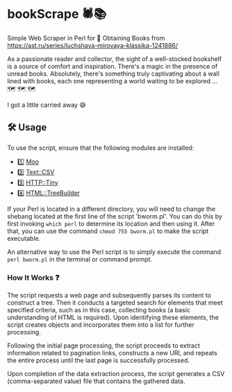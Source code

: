 # bookScrape 🕷️📚

Simple Web Scraper in Perl for 🔭 Obtaining Books from https://ast.ru/series/luchshaya-mirovaya-klassika-1241886/

As a passionate reader and collector, the sight of a well-stocked bookshelf is a source of comfort and inspiration. There's a magic in the presence of unread books. Absolutely, there's something truly captivating about a wall lined with books, each one representing a world waiting to be explored ... 🗺️ 🗺️ 🗺️

I got a little carried away 😅

## 🛠️ Usage

To use the script, ensure that the following modules are installed: 

- 1️⃣ [Moo](https://metacpan.org/pod/Moo)
- 2️⃣ [Text::CSV](https://metacpan.org/pod/Text::CSV)
- 3️⃣ [HTTP::Tiny](https://metacpan.org/pod/HTTP::Tiny)
- 4️⃣ [HTML::TreeBuilder](https://metacpan.org/pod/HTML::TreeBuilder)

If your Perl is located in a different directory, you will need to change the shebang located at the first line of the script 'bworm.pl'. You can do this by first invoking `which perl` to determine its location and then using it. After that, you can use the command `chmod 755 bworm.pl` to make the script executable.

An alternative way to use the Perl script is to simply execute the command `perl bworm.pl` in the terminal or command prompt.

### How It Works ❓

The script requests a web page and subsequently parses its content to construct a tree. Then it conducts a targeted search for elements that meet specified criteria, such as in this case, collecting books (a basic understanding of HTML is required).  Upon identifying these elements, the script creates objects and incorporates them into a list for further processing.

Following the initial page processing, the script proceeds to extract information related to pagination links, constructs a new URI, and repeats the entire process until the last page is successfully processed.

Upon completion of the data extraction process, the script generates a CSV (comma-separated value) file that contains the gathered data.
